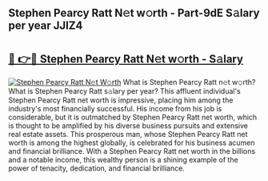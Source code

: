 ## Stephen Pearcy Ratt N𝚎t w𝚘rth - Part-9dE S𝚊lary per year JJIZ4

# <h2><a href="http://gc468b.nevu.top/?p=Stephen+Pearcy+Ratt">🔗 👉🔴 Stephen Pearcy Ratt N𝚎t w𝚘rth - S𝚊lary</a></h2>

[![Stephen Pearcy Ratt N𝚎t W𝚘rth](https://i.imgur.com/Oavwk0R.jpeg)](http://gc468b.nevu.top/?p=Stephen+Pearcy+Ratt)
What is Stephen Pearcy Ratt n𝚎t w𝚘rth? What is Stephen Pearcy Ratt s𝚊lary per year?
This affluent individual's Stephen Pearcy Ratt net worth is impressive, placing him among the industry's most financially successful. His income from his job is considerable, but it is outmatched by Stephen Pearcy Ratt net worth, which is thought to be amplified by his diverse business pursuits and extensive real estate assets. This prosperous man, whose Stephen Pearcy Ratt net worth is among the highest globally, is celebrated for his business acumen and financial brilliance. With a Stephen Pearcy Ratt net worth in the billions and a notable income, this wealthy person is a shining example of the power of tenacity, dedication, and financial brilliance.
